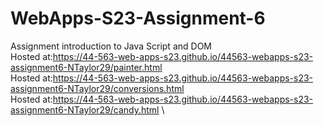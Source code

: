 
# WebApps-S23-Assignment-6
Assignment introduction to Java Script and DOM  \
Hosted at:https://44-563-web-apps-s23.github.io/44563-webapps-s23-assignment6-NTaylor29/painter.html  \
Hosted at:https://44-563-web-apps-s23.github.io/44563-webapps-s23-assignment6-NTaylor29/conversions.html  \
Hosted at:https://44-563-web-apps-s23.github.io/44563-webapps-s23-assignment6-NTaylor29/candy.html  \
